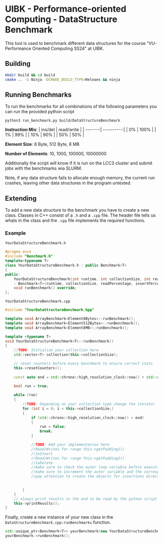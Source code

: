 # UIBK - Performance-oriented Computing - DataStructure Benchmark

This tool is used to benchmark different data structures for the course "VU-Performance Oriented Computing SS24" at UIBK.

## Building
```bash
mkdir build && cd build
cmake .. -G Ninja -DCMAKE_BUILD_TYPE=Releaes && ninja
```
## Running Benchmarks
To run the benchmarks for all combinations of the following parameters you can run the provided python script

`python3 run_benchmark.py build/DataStructureBenchmark`

**Instruction Mix**:
| ins/del | read/write |
| -------:| ----------:|
|     0%  |      100%  |
|     1%  |       99%  |
|    10%  |       90%  |
|    50%  |       50%  |

**Element Size**: 8 Byte, 512 Byte, 8 MB

**Number of Elements**: 10, 1000, 100000, 10000000

Additionally the script will know if it is run on the LCC3 cluster and submit jobs with the benchmarks wia SLURM.

Note, if any data structure fails to allocate enough memory, the current run crashes, leaving other data structures in the program untested.




## Extending
To add a new data structure to the benchmark you have to create a new class. Classes in C++ consist of a `.h` and a `.cpp` file. The header file tells us whats in the class and the `.cpp` file implements the required functions.

### Example

`YourDataStructureBenchmark.h`
```c++
#pragma once
#include "Benchmark.h"
template<typename T>
class YourDataStructureBenchmark.h : public Benchmark<T>
{
public:
	YourDataStructureBenchmark(int runtime, int collectionSize, int readPercentage, int insertPercentage) 
    : Benchmark<T>(runtime, collectionSize, readPercentage, insertPercentage) {}
	void runBenchmark() override;
};
```


`YourDataStructureBenchmark.cpp`
```c++
#include "YourDataStructureBenchmark.hpp"

template void ArrayBenchmark<Element8Bytes>::runBenchmark();
template void ArrayBenchmark<Element512Bytes>::runBenchmark();
template void ArrayBenchmark<Element8MB>::runBenchmark();

template <typename T>
void YourDataStructureBenchmark<T>::runBenchmark()
{
    //TODO: Initialize your collection here
    std::vector<T> collection(this->collectionSize);

    // reset counters before every benchmark to ensure correct stats
	this->resetCounters();
	    
    const auto end = std::chrono::high_resolution_clock::now() + std::chrono::seconds(this->runtime);
    
	bool run = true;

	while (run)
	{
        //TODO: Depending on your collection type change the iterator
		for (int i = 0; i < this->collectionSize;)
		{
			if (std::chrono::high_resolution_clock::now() > end)
			{
				run = false;
				break;
			}

            //TODO: Add your implementation here
            //Read/Writes for range this->getPadding1() 
            //1xInsert
            //Read/Writes for range this->getPadding2()
            //1xDelete
            //make sure to check the outer loop variable before executing any of these actions
            //make sure to increment the outer variable and the corresponding counter after each action
            //pay attention to create the objects for insertions directly on the stack

			
		}
	}
    // always print results in the end to be read by the python script
    this->printResults();
}
```


Finally, create a new instance of your new class in the `DataStructureBenchmark.cpp:runBenchmarks` function.
```c++
std::unique_ptr<Benchmark<T>> yourBenchmark(new YourDataStructureBenchmark<T>(benchmarkTime,collectionSize, readPercentage, insertPercentage));
yourBenchmark->runBenchmark();
```